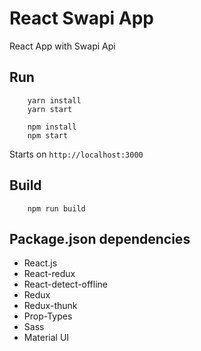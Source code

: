 # React Swapi App

React App with Swapi Api

## Run
```
    yarn install
    yarn start
```

```
    npm install
    npm start
```
Starts on `http://localhost:3000`

## Build
```
    npm run build
```

## Package.json dependencies
* React.js
* React-redux
* React-detect-offline
* Redux
* Redux-thunk
* Prop-Types
* Sass
* Material UI

